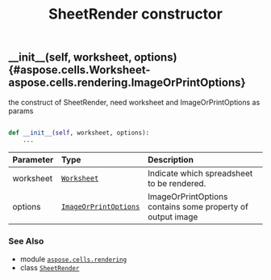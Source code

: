 ﻿---
title: SheetRender constructor
second_title: Aspose.Cells for Python via .NET API References
description: 
type: docs
weight: 10
url: /aspose.cells.rendering/sheetrender/__init__/
is_root: false
---

## \_\_init\_\_(self, worksheet, options) {#aspose.cells.Worksheet-aspose.cells.rendering.ImageOrPrintOptions}

the construct of SheetRender, need worksheet and ImageOrPrintOptions as params



```python

def __init__(self, worksheet, options):
    ...
```


| Parameter | Type | Description |
| :- | :- | :- |
| worksheet | [`Worksheet`](/cells/python-net/aspose.cells/worksheet) | Indicate which spreadsheet to be rendered. |
| options | [`ImageOrPrintOptions`](/cells/python-net/aspose.cells.rendering/imageorprintoptions) | ImageOrPrintOptions contains some property of output image |



### See Also
* module [`aspose.cells.rendering`](../../)
* class [`SheetRender`](/cells/python-net/aspose.cells.rendering/sheetrender)
